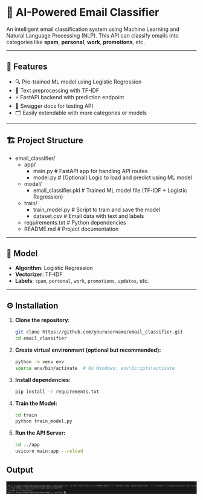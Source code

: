 # 📧 AI-Powered Email Classifier

An intelligent email classification system using Machine Learning and Natural Language Processing (NLP). This API can classify emails into categories like **spam**, **personal**, **work**, **promotions**, etc.

---

## 🚀 Features

- 🔍 Pre-trained ML model using Logistic Regression
- 🧠 Text preprocessing with TF-IDF
- ⚡ FastAPI backend with prediction endpoint
- 🧪 Swagger docs for testing API
- 🗂️ Easily extendable with more categories or models

---

## 🏗️ Project Structure

- email_classifier/
  - app/
    - main.py             # FastAPI app for handling API routes
    - model.py            # (Optional) Logic to load and predict using ML model
  - model/
    - email_classifier.pkl  # Trained ML model file (TF-IDF + Logistic Regression)
  - train/
    - train_model.py      # Script to train and save the model
    - dataset.csv         # Email data with text and labels
  - requirements.txt      # Python dependencies
  - README.md             # Project documentation


---

## 🧠 Model

- **Algorithm**: Logistic Regression
- **Vectorizer**: TF-IDF
- **Labels**: `spam`, `personal`, `work`, `promotions`, `updates`, etc.

---

## ⚙️ Installation

1. **Clone the repository:**
   ```bash
   git clone https://github.com/yourusername/email_classifier.git
   cd email_classifier
   ```

2. **Create virtual environment (optional but recommended):**
    ```bash
    python -m venv env
    source env/bin/activate  # On Windows: env\Scripts\activate
    ```

3. **Install dependencies:**
    ```bash
    pip install -r requirements.txt
    ```

4. **Train the Model:**
    ```bash
    cd train
    python train_model.py
    ```

5. **Run the API Server:**
    ```bash
    cd ../app
    uvicorn main:app --reload
    ```

## Output
![alt text](image.png)


